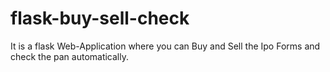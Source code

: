 # flask-buy-sell-check
It is a flask Web-Application where you can Buy and Sell the Ipo Forms and check the pan automatically.
